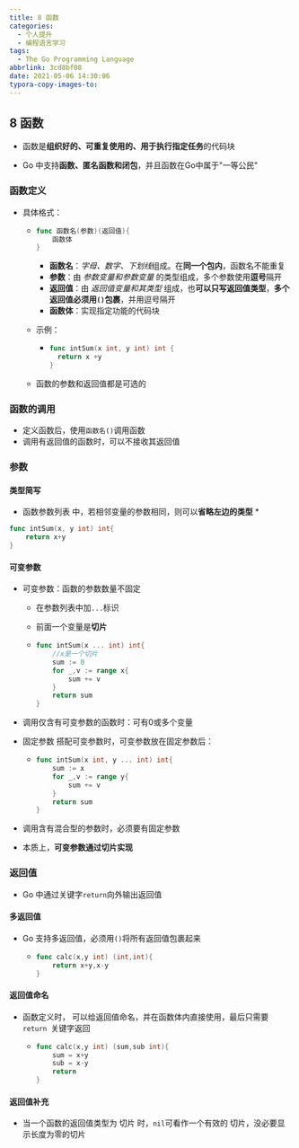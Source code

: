 ```yaml
---
title: 8 函数
categories: 
  - 个人提升
  - 编程语言学习
tags:
  - The Go Programming Language
abbrlink: 3cd8bf08
date: 2021-05-06 14:30:06
typora-copy-images-to:
---
```


## 8 函数

* 函数是**组织好的、可重复使用的、用于执行指定任务**的代码块

* Go 中支持**函数、匿名函数和闭包**，并且函数在Go中属于"一等公民"

### 函数定义

* 具体格式：

  * ```go
    func 函数名(参数)(返回值){
        函数体
    }
    ```

    * **函数名**：*字母、数字、下划线*组成。在**同一个包内**，函数名不能重复
    * **参数**：由 *参数变量和参数变量* 的类型组成，多个参数使用**逗号**隔开
    * **返回值**：由 *返回值变量和其类型* 组成，也**可以只写返回值类型**，**多个返回值必须用`()`包裹**，并用逗号隔开
    * **函数体**：实现指定功能的代码块

  * 示例：

    * ```go
      func intSum(x int, y int) int {
      	return x +y
      }
      ```

  * 函数的参数和返回值都是可选的

### 函数的调用

* 定义函数后，使用`函数名()`调用函数
* 调用有返回值的函数时，可以不接收其返回值



### 参数

#### 类型简写

* 函数参数列表 中，若相邻变量的参数相同，则可以**省略左边的类型**
  * 

```go
func intSum(x, y int) int{
	return x+y
}
```

#### 可变参数

* 可变参数：函数的参数数量不固定

  * 在参数列表中加`...`标识

  * 前面一个变量是**切片**

  * ```go
    func intSum(x ... int) int{
    	//x是一个切片
        sum := 0
        for _,v := range x{
            sum += v
        }
        return sum
    }
    ```

    

* 调用仅含有可变参数的函数时：可有0或多个变量

* 固定参数 搭配可变参数时，可变参数放在固定参数后：

  * ```go
    func intSum(x int, y ... int) int{
        sum := x
        for _,v := range y{
            sum += v
        }
        return sum
    }
    ```

* 调用含有混合型的参数时，必须要有固定参数

* 本质上，**可变参数通过切片实现**



### 返回值

* Go 中通过关键字`return`向外输出返回值

#### 多返回值

* Go 支持多返回值，必须用`()`将所有返回值包裹起来

  * ```go
    func calc(x,y int) (int,int){
    	return x+y,x-y
    }
    ```

    

#### 返回值命名

* 函数定义时， 可以给返回值命名，并在函数体内直接使用，最后只需要`return `关键字返回

  * ```go
    func calc(x,y int) (sum,sub int){
    	sum = x+y
    	sub = x-y
    	return
    }
    ```

#### 返回值补充

* 当一个函数的返回值类型为 切片 时，`nil`可看作一个有效的 切片，没必要显示长度为零的切片

